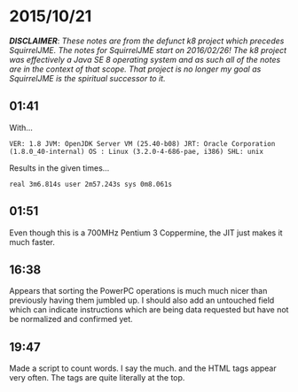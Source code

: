 # 2015/10/21

***DISCLAIMER***: _These notes are from the defunct k8 project which_
_precedes SquirrelJME. The notes for SquirrelJME start on 2016/02/26!_
_The k8 project was effectively a Java SE 8 operating system and as such_
_all of the notes are in the context of that scope. That project is no_
_longer my goal as SquirrelJME is the spiritual successor to it._

## 01:41

With...

` VER: 1.8 JVM: OpenJDK Server VM (25.40-b08) JRT: Oracle Corporation
(1.8.0_40-internal) OS : Linux (3.2.0-4-686-pae, i386) SHL: unix `

Results in the given times...

` real 3m6.814s user 2m57.243s sys 0m8.061s `

## 01:51

Even though this is a 700MHz Pentium 3 Coppermine, the JIT just makes it much
faster.

## 16:38

Appears that sorting the PowerPC operations is much much nicer than previously
having them jumbled up. I should also add an untouched field which can
indicate instructions which are being data requested but have not be
normalized and confirmed yet.

## 19:47

Made a script to count words. I say the much. and the HTML tags appear very
often. The tags are quite literally at the top.

